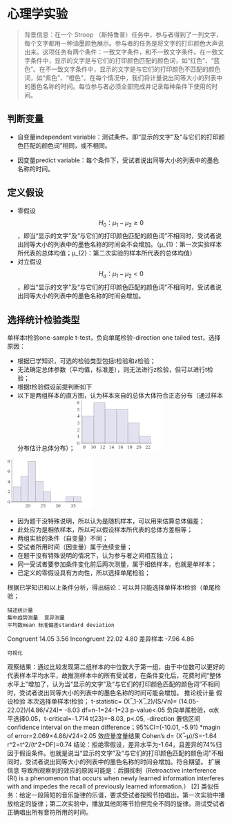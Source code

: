 # 心理学实验

>背景信息：在一个 Stroop （斯特鲁普）任务中，参与者得到了一列文字，每个文字都用一种油墨颜色展示。参与者的任务是将文字的打印颜色大声说出来。这项任务有两个条件：一致文字条件，和不一致文字条件。在一致文字条件中，显示的文字是与它们的打印颜色匹配的颜色词，如“红色”、“蓝色”。在不一致文字条件中，显示的文字是与它们的打印颜色不匹配的颜色词，如“紫色”、“橙色”。在每个情况中，我们将计量说出同等大小的列表中的墨色名称的时间。每位参与者必须全部完成并记录每种条件下使用的时间。	

## 判断变量
- 自变量independent variable：测试条件。即“显示的文字”及“与它们的打印颜色匹配的颜色词”相同，或不相同。
  
- 因变量predict variable：每个条件下，受试者说出同等大小的列表中的墨色名称的时间。
  
## 定义假设
- 零假设$$H_{0}：μ_{1}-μ_{2}≥0$$，即当“显示的文字”及“与它们的打印颜色匹配的颜色词”不相同时，受试者说出同等大小的列表中的墨色名称的时间会不会增加。（μ_{1}：第一次实验样本所代表的总体均值；μ_{2}：第二次实验的样本所代表的总体均值）
- 对立假设$$H_{a}：μ_{1}-μ_{2}<0$$，即当“显示的文字”及“与它们的打印颜色匹配的颜色词”不相同时，受试者说出同等大小的列表中的墨色名称的时间会增加。

## 选择统计检验类型
单样本t检验one-sample t-test，负向单尾检验-direction one tailed test，选择原因：
- 根据已学知识，可选的检验类型包括t检验和z检验；
- 无法确定总体参数（平均值，标准差），则无法进行z检验，但可以进行t检验；
- 根据t检验假设前提判断如下
 - 以下是两组样本的直方图，认为样本来自的总体大体符合正态分布（通过样本分布估计总体分布）；
 ![Figure 1第一组](https://github.com/smilespark/smilespark.github.io/blob/master/p0/figure-1.png)
 
 ![Figure 2第二组](https://github.com/smilespark/smilespark.github.io/blob/master/p0/figure-2.png)
 
 - 因为题干没特殊说明，所以认为是随机样本，可以用来估算总体偏差；
 - 此处应为是相依样本，所以可以假设样本所代表的总体方差相等；
 - 两组实验的条件（自变量）不同；
 - 受试者所用时间（因变量）属于连续变量；
 - 在题干没有特殊说明的情况下，认为参与者之间相互独立；
- 同一受试者要参加条件变化前后两次测量，属于相依样本，也就是单样本；
- 已定义的零假设具有方向性，所以选择单尾检验；

根据已学知识和以上条件分析，得出结论：可以并只能选择单样本t检验（单尾检验；

	描述统计量
	集中趋势测量	变异测量
	平均数mean	标准偏差standard deviation
Congruent	14.05	3.56
Incongruent	22.02	4.80
差异样本	-7.96	4.86

	可视化
 
观察结果：通过比较发现第二组样本的中位数大于第一组，由于中位数可以更好的代表样本平均水平，故推测样本中的所有受试者，在条件变化后，花费时间“整体水平上”增加了，认为当“显示的文字”及“与它们的打印颜色匹配的颜色词”不相同时，受试者说出同等大小的列表中的墨色名称的时间可能会增加。
	推论统计量
	假设检验
	本次选择单样本t检验； 
	t-statistic=  (X ̅_1-X ̅_2)/(S/√n)=  (14.05-22.02)/(4.86/√24)= -8.03
	df=n-1=24-1=23
	p-value<.05
	负向单尾检验，α水平选择0.05，t-critical=-1.714
	t(23)=-8.03, p<.05, -direction
	置信区间
confidence interval on the mean difference；95%CI=(-10.01, -5.91)
*magin of error=2.069×4.86/√24=2.05
	效应量度量结果
	Cohen’s d=  (X ̅-μ)/S=-1.64
	r^2=t^2/(t^2+DF)=0.74
结论：拒绝零假设，差异水平为-1.64，且差异的74%归因于假设条件。也就是说当“显示的文字”及“与它们的打印颜色匹配的颜色词”不相同时，受试者说出同等大小的列表中的墨色名称的时间会增加。符合期望。
	扩展信息
	导致所观察到的效应的原因可能是：后摄抑制（Retroactive interference (RI) is a phenomenon that occurs when newly learned information interferes with and impedes the recall of previously learned information.） [2]
	类似任务：给定一段简短的音乐旋律的乐谱，要求受试者按照节拍唱出。第一次实验中播放给定的旋律；第二次实验中，播放其他同等节拍但完全不同的旋律。测试受试者正确唱出所有音符所用的时间。
